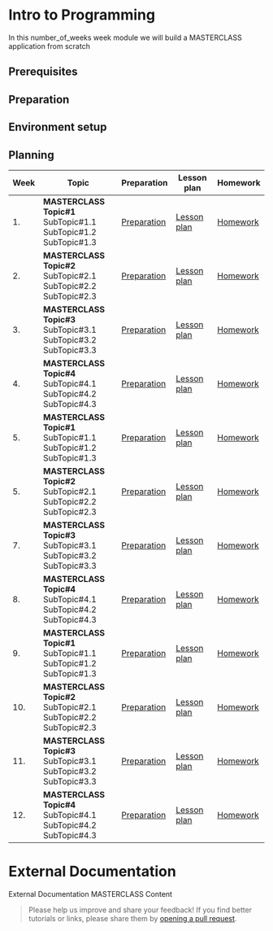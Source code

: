

# Intro to Programming

In this number_of_weeks week module we will build a MASTERCLASS application from scratch

## Prerequisites



## Preparation



## Environment setup






## Planning
| Week | Topic                                                                                                             | Preparation                         | Lesson plan                         | Homework                      |
| ---- | ----------------------------------------------------------------------------------------------------------------- | ----------------------------------- | ----------------------------------- | ----------------------------- |
| 1.   | **MASTERCLASS Topic#1** <br>  SubTopic#1.1 <br> SubTopic#1.2 <br> SubTopic#1.3 | [Preparation](week1/preparation.md) | [Lesson plan](week1/lesson-plan.md) | [Homework](week1/homework.md) |
| 2.   | **MASTERCLASS Topic#2** <br> SubTopic#2.1 <br> SubTopic#2.2 <br> SubTopic#2.3                                                      | [Preparation](week2/preparation.md) | [Lesson plan](week2/lesson-plan.md) | [Homework](week2/homework.md) |
| 3.   | **MASTERCLASS Topic#3** <br> SubTopic#3.1 <br> SubTopic#3.2 <br> SubTopic#3.3                                   | [Preparation](week3/preparation.md) | [Lesson plan](week3/lesson-plan.md) | [Homework](week3/homework.md) |
| 4.   | **MASTERCLASS Topic#4** <br> SubTopic#4.1 <br> SubTopic#4.2 <br> SubTopic#4.3                                     | [Preparation](week4/preparation.md) | [Lesson plan](week4/lesson-plan.md) | [Homework](week4/homework.md) |
| 5.   | **MASTERCLASS Topic#1** <br>  SubTopic#1.1 <br> SubTopic#1.2 <br> SubTopic#1.3 | [Preparation](week1/preparation.md) | [Lesson plan](week1/lesson-plan.md) | [Homework](week1/homework.md) |
| 5.   | **MASTERCLASS Topic#2** <br> SubTopic#2.1 <br> SubTopic#2.2 <br> SubTopic#2.3                                                      | [Preparation](week2/preparation.md) | [Lesson plan](week2/lesson-plan.md) | [Homework](week2/homework.md) |
| 7.   | **MASTERCLASS Topic#3** <br> SubTopic#3.1 <br> SubTopic#3.2 <br> SubTopic#3.3                                   | [Preparation](week3/preparation.md) | [Lesson plan](week3/lesson-plan.md) | [Homework](week3/homework.md) |
| 8.   | **MASTERCLASS Topic#4** <br> SubTopic#4.1 <br> SubTopic#4.2 <br> SubTopic#4.3                                     | [Preparation](week4/preparation.md) | [Lesson plan](week4/lesson-plan.md) | [Homework](week4/homework.md) |
| 9.   | **MASTERCLASS Topic#1** <br>  SubTopic#1.1 <br> SubTopic#1.2 <br> SubTopic#1.3 | [Preparation](week1/preparation.md) | [Lesson plan](week1/lesson-plan.md) | [Homework](week1/homework.md) |
| 10.   | **MASTERCLASS Topic#2** <br> SubTopic#2.1 <br> SubTopic#2.2 <br> SubTopic#2.3                                                      | [Preparation](week2/preparation.md) | [Lesson plan](week2/lesson-plan.md) | [Homework](week2/homework.md) |
| 11.   | **MASTERCLASS Topic#3** <br> SubTopic#3.1 <br> SubTopic#3.2 <br> SubTopic#3.3                                   | [Preparation](week3/preparation.md) | [Lesson plan](week3/lesson-plan.md) | [Homework](week3/homework.md) |
| 12.   | **MASTERCLASS Topic#4** <br> SubTopic#4.1 <br> SubTopic#4.2 <br> SubTopic#4.3                                     | [Preparation](week4/preparation.md) | [Lesson plan](week4/lesson-plan.md) | [Homework](week4/homework.md) |

# External Documentation 

External Documentation MASTERCLASS Content




> Please help us improve and share your feedback! If you find better tutorials
or links, please share them by [opening a pull request](https://github.com/HackYourFutureBelgium/Intro-to-Programming/pulls).